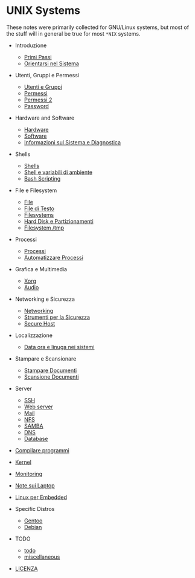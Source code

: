 # UNIX Systems

These notes were primarily collected for GNU/Linux systems, but most of the stuff
will in general be true for most `*NIX` systems.

- Introduzione
    - [Primi Passi](sections/intro.md)
    - [Orientarsi nel Sistema](sections/orienteering.md)

- Utenti, Gruppi e Permessi
    - [Utenti e Gruppi](sections/utenti_e_gruppi.md)
    - [Permessi](sections/permessi.md)
    - [Permessi 2](sections/permessi_2.md)
    - [Password](sections/passwords.md)

- Hardware and Software
    - [Hardware](sections/hardware.md)
    - [Software](sections/software.md)
    - [Informazioni sul Sistema e Diagnostica](sections/info_e_diagnostica.md)

- Shells
    - [Shells](sections/shells.md)
    - [Shell e variabili di ambiente](sections/shells_2.md)
    - [Bash Scripting](sections/bash_scripting.md)

- File e Filesystem
    - [File](sections/file.md)
    - [File di Testo](sections/testo.md)
    - [Filesystems](sections/filesystems.md)
    - [Hard Disk e Partizionamenti](sections/hard_disk_e_partizionamenti.md)
    - [Filesystem /tmp](sections/filesystem_tmp.md)

- Processi
    - [Processi](sections/processi.md)
    - [Automatizzare Processi](sections/automatizzare_processi.md)

- Grafica e Multimedia
    - [Xorg](sections/xorg.md)
    - [Audio](sections/audio.md)

- Networking e Sicurezza
    - [Networking](sections/networking.md)
    - [Strumenti per la Sicurezza](sections/security_tools.md)
    - [Secure Host](sections/secure_host.md)


- Localizzazione
    - [Data ora e linuga nei sistemi](sections/locale.md)

- Stampare e Scansionare
    - [Stampare Documenti](sections/printing.md)
    - [Scansione Documenti](sections/scanning.md)

- Server
    - [SSH](sections/ssh.md)
    - [Web server](sections/web.md)
    - [Mail](sections/mail.md)
    - [NFS](sections/nfs.md)
    - [SAMBA](sections/samba.md)
    - [DNS](sections/dns.md)
    - [Database](sections/database.md)

- [Compilare programmi](sections/compile_software.md)
- [Kernel](sections/kernel.md)
- [Monitoring](sections/monitoring.md)

- [Note sui Laptop](sections/laptop_notes.md)
- [Linux per Embedded](sections/embedded.md)

- Specific Distros
    - [Gentoo](sections/gentoo.md)
    - [Debian](sections/debian.md)

- TODO
    - [todo](sections/todo.md)
    - [miscellaneous](sections/miscellaneous.md)

- [LICENZA](sections/licenza.md)
